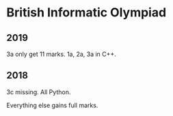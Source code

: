 # British Informatic Olympiad

## 2019
3a only get 11 marks. 1a, 2a, 3a in C++. 

## 2018
3c missing. All Python. 

Everything else gains full marks. 
